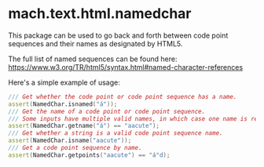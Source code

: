 # mach.text.html.namedchar

This package can be used to go back and forth between code point sequences and their names as designated by HTML5.

The full list of named sequences can be found here: https://www.w3.org/TR/html5/syntax.html#named-character-references

Here's a simple example of usage:

``` D
/// Get whether the code point or code point sequence has a name.
assert(NamedChar.isnamed("á"));
/// Get the name of a code point or code point sequence.
/// Some inputs have multiple valid names, in which case one name is returned.
assert(NamedChar.getname("á") == "aacute");
/// Get whether a string is a valid code point sequence name.
assert(NamedChar.isname("aacute"));
/// Get a code point sequence by name.
assert(NamedChar.getpoints("aacute") == "á"d);
```
